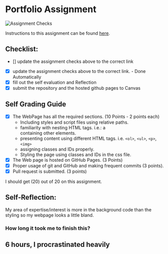 Portfolio Assignment
==========================================
![Assignment Checks](https://github.com/IT3049C/1.student-portfolio/workflows/Assignment%20Checks/badge.svg)

Instructions to this assignment can be found [here](https://it3049c.github.io/Material/Assignments/1.Online_Portfolio/).
## Checklist:
- [] update the assignment checks above to the correct link
- [x] update the assignment checks above to the correct link. - Done Automatically
- [x] fill out the self evaluation and Reflection
- [x] submit the repository and the hosted github pages to Canvas

## Self Grading Guide
<!--- put an x in each of the completed sections below .. e.g. [x] Task 1 --->

- [x] The WebPage has all the required sections. (10 Points - 2 points each)
  - Including styles and script files using relative paths.
  - familiarity with nesting HTML tags. i.e.: a <div> containing other elements.
  - presenting content using different HTML tags. i.e. `<ol>`, `<ul>`, `<p>`, `<img>`
  - assigning classes and IDs properly.
  - Styling the page using classes and IDs in the css file.
- [x] The Web page is hosted on GitHub Pages. (3 Points)
- [x] Proper usage of git and GitHub and making frequent commits (3 points).
- [x] Pull request is submitted. (3 points)

<!--- Update the following line with your grade --->
I should get (20) out of 20 on this assignment.

## Self-Reflection:
My area of expertise/interest is more in the background code than the styling so my webpage looks a little bland.

### How long it took me to finish this?
6 hours, I procrastinated heavily
-----------------------
